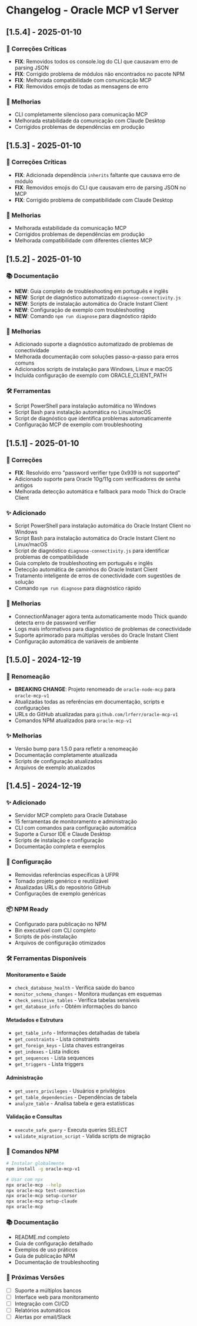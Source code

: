 # Changelog - Oracle MCP v1 Server

## [1.5.4] - 2025-01-10

### 🔧 Correções Críticas
- **FIX**: Removidos todos os console.log do CLI que causavam erro de parsing JSON
- **FIX**: Corrigido problema de módulos não encontrados no pacote NPM
- **FIX**: Melhorada compatibilidade com comunicação MCP
- **FIX**: Removidos emojis de todas as mensagens de erro

### 🚀 Melhorias
- CLI completamente silencioso para comunicação MCP
- Melhorada estabilidade da comunicação com Claude Desktop
- Corrigidos problemas de dependências em produção

## [1.5.3] - 2025-01-10

### 🔧 Correções Críticas
- **FIX**: Adicionada dependência `inherits` faltante que causava erro de módulo
- **FIX**: Removidos emojis do CLI que causavam erro de parsing JSON no MCP
- **FIX**: Corrigido problema de compatibilidade com Claude Desktop

### 🚀 Melhorias
- Melhorada estabilidade da comunicação MCP
- Corrigidos problemas de dependências em produção
- Melhorada compatibilidade com diferentes clientes MCP

## [1.5.2] - 2025-01-10

### 📚 Documentação
- **NEW**: Guia completo de troubleshooting em português e inglês
- **NEW**: Script de diagnóstico automatizado `diagnose-connectivity.js`
- **NEW**: Scripts de instalação automática do Oracle Instant Client
- **NEW**: Configuração de exemplo com troubleshooting
- **NEW**: Comando `npm run diagnose` para diagnóstico rápido

### 🔧 Melhorias
- Adicionado suporte a diagnóstico automatizado de problemas de conectividade
- Melhorada documentação com soluções passo-a-passo para erros comuns
- Adicionados scripts de instalação para Windows, Linux e macOS
- Incluída configuração de exemplo com ORACLE_CLIENT_PATH

### 🛠️ Ferramentas
- Script PowerShell para instalação automática no Windows
- Script Bash para instalação automática no Linux/macOS
- Script de diagnóstico que identifica problemas automaticamente
- Configuração MCP de exemplo com troubleshooting

## [1.5.1] - 2025-01-10

### 🔧 Correções
- **FIX**: Resolvido erro "password verifier type 0x939 is not supported" 
- Adicionado suporte para Oracle 10g/11g com verificadores de senha antigos
- Melhorada detecção automática e fallback para modo Thick do Oracle Client

### ✨ Adicionado
- Script PowerShell para instalação automática do Oracle Instant Client no Windows
- Script Bash para instalação automática do Oracle Instant Client no Linux/macOS
- Script de diagnóstico `diagnose-connectivity.js` para identificar problemas de compatibilidade
- Guia completo de troubleshooting em português e inglês
- Detecção automática de caminhos do Oracle Instant Client
- Tratamento inteligente de erros de conectividade com sugestões de solução
- Comando `npm run diagnose` para diagnóstico rápido

### 🚀 Melhorias
- ConnectionManager agora tenta automaticamente modo Thick quando detecta erro de password verifier
- Logs mais informativos para diagnóstico de problemas de conectividade
- Suporte aprimorado para múltiplas versões do Oracle Instant Client
- Configuração automática de variáveis de ambiente

## [1.5.0] - 2024-12-19

### 🔄 Renomeação
- **BREAKING CHANGE**: Projeto renomeado de `oracle-node-mcp` para `oracle-mcp-v1`
- Atualizadas todas as referências em documentação, scripts e configurações
- URLs do GitHub atualizadas para `github.com/lrferr/oracle-mcp-v1`
- Comandos NPM atualizados para `oracle-mcp-v1`

### ✨ Melhorias
- Versão bump para 1.5.0 para refletir a renomeação
- Documentação completamente atualizada
- Scripts de configuração atualizados
- Arquivos de exemplo atualizados

## [1.4.5] - 2024-12-19

### ✨ Adicionado
- Servidor MCP completo para Oracle Database
- 15 ferramentas de monitoramento e administração
- CLI com comandos para configuração automática
- Suporte a Cursor IDE e Claude Desktop
- Scripts de instalação e configuração
- Documentação completa e exemplos

### 🔧 Configuração
- Removidas referências específicas à UFPR
- Tornado projeto genérico e reutilizável
- Atualizadas URLs do repositório GitHub
- Configurações de exemplo genéricas

### 📦 NPM Ready
- Configurado para publicação no NPM
- Bin executável com CLI completo
- Scripts de pós-instalação
- Arquivos de configuração otimizados

### 🛠️ Ferramentas Disponíveis

#### Monitoramento e Saúde
- `check_database_health` - Verifica saúde do banco
- `monitor_schema_changes` - Monitora mudanças em esquemas
- `check_sensitive_tables` - Verifica tabelas sensíveis
- `get_database_info` - Obtém informações do banco

#### Metadados e Estrutura
- `get_table_info` - Informações detalhadas de tabela
- `get_constraints` - Lista constraints
- `get_foreign_keys` - Lista chaves estrangeiras
- `get_indexes` - Lista índices
- `get_sequences` - Lista sequences
- `get_triggers` - Lista triggers

#### Administração
- `get_users_privileges` - Usuários e privilégios
- `get_table_dependencies` - Dependências de tabela
- `analyze_table` - Analisa tabela e gera estatísticas

#### Validação e Consultas
- `execute_safe_query` - Executa queries SELECT
- `validate_migration_script` - Valida scripts de migração

### 🚀 Comandos NPM
```bash
# Instalar globalmente
npm install -g oracle-mcp-v1

# Usar com npx
npx oracle-mcp --help
npx oracle-mcp test-connection
npx oracle-mcp setup-cursor
npx oracle-mcp setup-claude
npx oracle-mcp
```

### 📚 Documentação
- README.md completo
- Guia de configuração detalhado
- Exemplos de uso práticos
- Guia de publicação NPM
- Documentação de troubleshooting

### 🔄 Próximas Versões
- [ ] Suporte a múltiplos bancos
- [ ] Interface web para monitoramento
- [ ] Integração com CI/CD
- [ ] Relatórios automáticos
- [ ] Alertas por email/Slack
